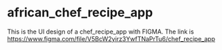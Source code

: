 # african_chef_recipe_app
This is the UI design of a chef_recipe_app with FIGMA.
The link is https://www.figma.com/file/V5BcW2yirz3YwfTNaPrTu6/chef_recipe_app
